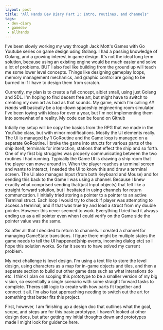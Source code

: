 ```yaml
---
layout: post
title: "All Hands Dev Diary Part 1: Intro, routines, and channels"
tags:
 - dev-diary
 - gamedev
 - allhands
---
```

I've been slowly working my way through Jack Mott's Games with Go Youtube series on game design using Golang. I had a passing knowledge of Golang, and a growing interest in game design. It's not the ideal long term solution, because using an existing engine would be much easier and solve a lot of problems. BUT I also feel like building from the ground up will teach me some lower level concepts. Things like designing gameplay loops, memory management mechanics, and graphic control are going to be burned in if I have to design them from scratch. 

Currently, my plan is to create a full concept, albiet small, using just Golang and SDL. I'm hoping to find decent free art, but might have to switch to creating my own art as bad as that sounds. My game, which I'm calling *All Hands* will basically be a top-down spaceship engineering room simulator. I've been toying with ideas for over a year, but I'm not implementing them into somewhat of a reality. My code can be found on Github

Intially my setup will be copy the basics from the RPG that we made in the YouTube class, but with minor modifications. Mostly the UI elements really. The UI is managed by 1 GoRoutine and the Game loop is managed on a separate GoRoutine. I broke the game into structs for various parts of the ship itself, terminals for interaction, stations that effect the ship and so forth.  One of my first big struggles was properly communicating between the two routines I had running. Typically the Game UI is drawing a ship room that the player can move around in. When the player reaches a terminal screen and wants to interact, I needed the UI to know this and draw a terminal screen. The UI also manages Input (from both Keyboard and Mouse) and for sending this back to the Game I was using a channel. Because I knew exactly what comprised sending that(just Input objects) that felt like a straight forward solution, but I hesitated in using channels for return communcation. I initially tried storing a pointer to a pointer to an active Terminal struct. Each loop I would try to check if player was attempting to access a terminal, and if that was true try and load a struct from my double pointer. However this never seemed to work. Everything I tried had it always ending up as a nil pointer even when I could verify on the Game side the pointer value was the same.

So after all that I decided to return to channels. I created a channel for managing GameState transitions. I figure there might be multiple states the game needs to tell the UI happened(ship events, incoming dialog etc) so I hope this solution works. So far it seems to have solved my current problem.

My next challenge is level design. I'm using a text file to store the level design, using characters as a map for in-game objects and tiles, and then a separate section to build out other game data such as what interations do etc. I think I plan on scoping this prototype to be a smaller version of my big vision, so essentially a single scenario with some straight forward tasks to complete. Theres still logic to create with how parts fit together and connect it all. I'm also fast approaching needing to switch out the art for something that better fits this project.

First, however, I am finishing up a design doc that outlines what the goal, scope, and steps are for this basic prototype. I haven't looked at other design docs, but after getting my initial thoughts down and prototypes made I might look for guidence here. 